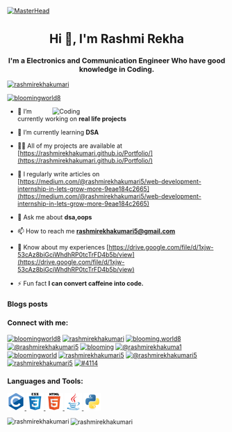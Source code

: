 [![MasterHead](https://pbs.twimg.com/media/EEw1nAUXoAAUdyn.jpg)](https://rashmirekhakumari.github.io)
<h1 align="center">Hi 👋, I'm Rashmi Rekha</h1>
<h3 align="center">I'm a Electronics and Communication Engineer Who have good knowledge in Coding.</h3>
<p align="left"> <a href="https://github.com/ryo-ma/github-profile-trophy"><img src="https://github-profile-trophy.vercel.app/?username=rashmirekhakumari" alt="rashmirekhakumari" /></a> </p>

<p align="left"> <a href="https://twitter.com/bloomingworld8" target="blank"><img src="https://img.shields.io/twitter/follow/bloomingworld8?logo=twitter&style=for-the-badge" alt="bloomingworld8" /></a> </p>
<img align="right" alt="Coding" width="400" src="https://i.pinimg.com/originals/9c/a2/8f/9ca28f66c51578cb9e746d648dd3344f.gif">

- 🔭 I’m currently working on **real life projects**

- 🌱 I’m currently learning **DSA**

- 👨‍💻 All of my projects are available at [https://rashmirekhakumari.github.io/Portfolio/](https://rashmirekhakumari.github.io/Portfolio/)

- 📝 I regularly write articles on [https://medium.com/@rashmirekhakumari5/web-development-internship-in-lets-grow-more-9eae184c2665](https://medium.com/@rashmirekhakumari5/web-development-internship-in-lets-grow-more-9eae184c2665)

- 💬 Ask me about **dsa,oops**

- 📫 How to reach me **rashmirekhakumari5@gmail.com**

- 📄 Know about my experiences [https://drive.google.com/file/d/1xjw-53cAz8biGciWhdhRP0tcTrFD4b5b/view](https://drive.google.com/file/d/1xjw-53cAz8biGciWhdhRP0tcTrFD4b5b/view)

- ⚡ Fun fact **I can convert caffeine into code.**

### Blogs posts
<!-- BLOG-POST-LIST:START -->
<!-- BLOG-POST-LIST:END -->

<h3 align="left">Connect with me:</h3>
<p align="left">
<a href="https://twitter.com/bloomingworld8" target="blank"><img align="center" src="https://raw.githubusercontent.com/rahuldkjain/github-profile-readme-generator/master/src/images/icons/Social/twitter.svg" alt="bloomingworld8" height="30" width="40" /></a>
<a href="https://linkedin.com/in/rashmirekhakumari" target="blank"><img align="center" src="https://raw.githubusercontent.com/rahuldkjain/github-profile-readme-generator/master/src/images/icons/Social/linked-in-alt.svg" alt="rashmirekhakumari" height="30" width="40" /></a>
<a href="https://instagram.com/blooming.world8" target="blank"><img align="center" src="https://raw.githubusercontent.com/rahuldkjain/github-profile-readme-generator/master/src/images/icons/Social/instagram.svg" alt="blooming.world8" height="30" width="40" /></a>
<a href="https://medium.com/@rashmirekhakumari5" target="blank"><img align="center" src="https://raw.githubusercontent.com/rahuldkjain/github-profile-readme-generator/master/src/images/icons/Social/medium.svg" alt="@rashmirekhakumari5" height="30" width="40" /></a>
<a href="https://www.codechef.com/users/blooming" target="blank"><img align="center" src="https://cdn.jsdelivr.net/npm/simple-icons@3.1.0/icons/codechef.svg" alt="blooming" height="30" width="40" /></a>
<a href="https://www.hackerrank.com/@rashmirekhakuma1" target="blank"><img align="center" src="https://raw.githubusercontent.com/rahuldkjain/github-profile-readme-generator/master/src/images/icons/Social/hackerrank.svg" alt="@rashmirekhakuma1" height="30" width="40" /></a>
<a href="https://codeforces.com/profile/bloomingworld" target="blank"><img align="center" src="https://raw.githubusercontent.com/rahuldkjain/github-profile-readme-generator/master/src/images/icons/Social/codeforces.svg" alt="bloomingworld" height="30" width="40" /></a>
<a href="https://www.leetcode.com/rashmirekhakumari5" target="blank"><img align="center" src="https://raw.githubusercontent.com/rahuldkjain/github-profile-readme-generator/master/src/images/icons/Social/leet-code.svg" alt="rashmirekhakumari5" height="30" width="40" /></a>
<a href="https://www.hackerearth.com/@rashmirekhakumari5" target="blank"><img align="center" src="https://raw.githubusercontent.com/rahuldkjain/github-profile-readme-generator/master/src/images/icons/Social/hackerearth.svg" alt="@rashmirekhakumari5" height="30" width="40" /></a>
<a href="https://auth.geeksforgeeks.org/user/rashmirekhakumari5" target="blank"><img align="center" src="https://raw.githubusercontent.com/rahuldkjain/github-profile-readme-generator/master/src/images/icons/Social/geeks-for-geeks.svg" alt="rashmirekhakumari5" height="30" width="40" /></a>
<a href="https://discord.gg/#4114" target="blank"><img align="center" src="https://raw.githubusercontent.com/rahuldkjain/github-profile-readme-generator/master/src/images/icons/Social/discord.svg" alt="#4114" height="30" width="40" /></a>
</p>

<h3 align="left">Languages and Tools:</h3>
<p align="left"> <a href="https://www.cprogramming.com/" target="_blank" rel="noreferrer"> <img src="https://raw.githubusercontent.com/devicons/devicon/master/icons/c/c-original.svg" alt="c" width="40" height="40"/> </a> <a href="https://www.w3schools.com/css/" target="_blank" rel="noreferrer"> <img src="https://raw.githubusercontent.com/devicons/devicon/master/icons/css3/css3-original-wordmark.svg" alt="css3" width="40" height="40"/> </a> <a href="https://www.w3.org/html/" target="_blank" rel="noreferrer"> <img src="https://raw.githubusercontent.com/devicons/devicon/master/icons/html5/html5-original-wordmark.svg" alt="html5" width="40" height="40"/> </a> <a href="https://www.java.com" target="_blank" rel="noreferrer"> <img src="https://raw.githubusercontent.com/devicons/devicon/master/icons/java/java-original.svg" alt="java" width="40" height="40"/> </a> <a href="https://www.python.org" target="_blank" rel="noreferrer"> <img src="https://raw.githubusercontent.com/devicons/devicon/master/icons/python/python-original.svg" alt="python" width="40" height="40"/> </a> </p>

<p><img align="left" src="https://github-readme-stats.vercel.app/api/top-langs?username=rashmirekhakumari&show_icons=true&locale=en&layout=compact" alt="rashmirekhakumari" /></p>

<p>&nbsp;<img align="center" src="https://github-readme-stats.vercel.app/api?username=rashmirekhakumari&show_icons=true&locale=en" alt="rashmirekhakumari" /></p>


